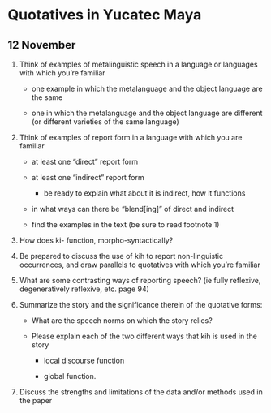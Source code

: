 ---
...

Quotatives in Yucatec Maya
==========================

12 November
-----------

1.  Think of examples of metalinguistic speech in a language or
    languages with which you’re familiar

    -   one example in which the metalanguage and the object language
        are the same

    -   one in which the metalanguage and the object language are
        different (or different varieties of the same language)

2.  Think of examples of report form in a language with which you are
    familiar

    -   at least one “direct” report form

    -   at least one “indirect” report form

        -   be ready to explain what about it is indirect, how it
            functions

    -   in what ways can there be
        “blend<span><span><span>\[</span></span></span>ing<span><span><span>\]</span></span></span>”
        of direct and indirect

    -   find the examples in the text (be sure to read footnote 1)

3.  How does ki- function, morpho-syntactically?

4.  Be prepared to discuss the use of kih to report non-linguistic
    occurrences, and draw parallels to quotatives with which you’re
    familiar

5.  What are some contrasting ways of reporting speech? (ie fully
    reflexive, degeneratively reflexive, etc. page 94)

6.  Summarize the story and the significance therein of the quotative
    forms:

    -   What are the speech norms on which the story relies?

    -   Please explain each of the two different ways that kih is used
        in the story

        -   local discourse function

        -   global function.

7.  Discuss the strengths and limitations of the data and/or methods
    used in the paper

